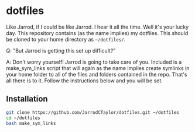 dotfiles
========
Like Jarrod, if I could be like Jarrod. I hear it all the time. Well it's your
lucky day. This repository contains (as the name implies) my dotfiles. This
should be cloned to your home directory as `~/dotfiles/`. 

Q: "But Jarrod is getting this set up difficult?"

A: Don't worry yourself! Jarrod is going to take care of you. Included 
is a make_sym_links script that will again as the name implies create symlinks
in your home folder to all of the files and folders contained in the repo.
That's all there is to it. Follow the instructions below and you will be set.

Installation
------------
``` bash
git clone https://github.com/JarrodCTaylor/dotfiles.git ~/dotfiles
cd ~/dotfiles 
bash make_sym_links
```
